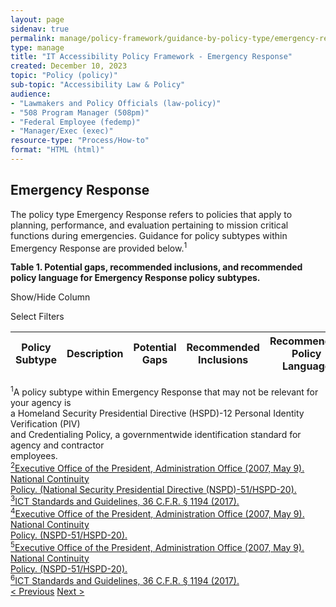 ```yaml
---
layout: page
sidenav: true
permalink: manage/policy-framework/guidance-by-policy-type/emergency-response/
type: manage
title: "IT Accessibility Policy Framework - Emergency Response"
created: December 10, 2023
topic: "Policy (policy)"
sub-topic: "Accessibility Law & Policy"
audience:
- "Lawmakers and Policy Officials (law-policy)"
- "508 Program Manager (508pm)"
- "Federal Employee (fedemp)"
- "Manager/Exec (exec)"
resource-type: "Process/How-to"
format: "HTML (html)"
---
```


<h2 id="standards">
  Emergency Response
</h2>
The policy type Emergency Response refers to policies that apply to planning, performance, and evaluation pertaining to mission critical functions during emergencies. Guidance for policy subtypes within Emergency Response are provided below.<sup>1</sup>

<div class="q-table" id="policytype-table">
  <p class="table-heading" id="emergency-response">
      <b>Table 1. Potential gaps, recommended inclusions, and recommended policy language for Emergency Response policy subtypes.</b>
  </p>
 <div class="dropdowns">
    <div id="column-filter-list" class="dropdown-check-list">
      <span class="dropdown" tabindex="0">Show/Hide Column</span>
      <ul class="items" id="column-filter">
      </ul>
    </div>
    <div id="table-filter-list" class="dropdown-check-list">
      <span class="dropdown" tabindex="0">Select Filters</span>
      <ul class="items" id="picklist-filter">
      </ul>
    </div>
  </div>
  <table class="it-table">
    <thead>
    <tr>
      <th scope="col" id="PS">Policy Subtype</th>
      <th scope="col" id="DES" class="columnD">Description</th>
      <th scope="col" id="PG" class="columnPG">Potential Gaps</th>
      <th scope="col" id="RI" class="columnRI">Recommended Inclusions</th>
      <th scope="col" id="RPL" class="columnRPL">Recommended Policy Language</th>
    </tr>
    </thead>
    <tbody id="table-body">
    </tbody>
  </table>
</div>
<a class="hover-large no-link" ><sup>1</sup>A policy subtype within Emergency Response that may not be relevant for your agency is <br>a Homeland Security Presidential Directive (HSPD)-12 Personal Identity Verification (PIV) <br>and Credentialing Policy, a governmentwide identification standard for agency and contractor <br>employees.
</a>
<br>
<a class="hover-large" href="https://www.govinfo.gov/content/pkg/PPP-2007-book1/pdf/PPP-2007-book1-doc-pg547.pdf"><sup>2</sup>Executive Office of the President, Administration Office (2007, May 9). National Continuity <br>Policy. (National Security Presidential Directive (NSPD)-51/HSPD-20).</a>
<br>
<a class="hover-large" href="https://www.access-board.gov/ict/ict-final-rule.pdf"><sup>3</sup>ICT Standards and Guidelines, 36 C.F.R. § 1194 (2017).</a>
<br>
<a class="hover-large" href="https://www.govinfo.gov/content/pkg/PPP-2007-book1/pdf/PPP-2007-book1-doc-pg547.pdf"><sup>4</sup>Executive Office of the President, Administration Office (2007, May 9). National Continuity <br>Policy. (NSPD-51/HSPD-20).</a>
<br>
<a class="hover-large" href="https://www.govinfo.gov/content/pkg/PPP-2007-book1/pdf/PPP-2007-book1-doc-pg547.pdf"><sup>5</sup>Executive Office of the President, Administration Office (2007, May 9). National Continuity <br>Policy. (NSPD-51/HSPD-20).</a>
<br>
<a class="hover-large" href="https://www.access-board.gov/ict/ict-final-rule.pdf"><sup>6</sup>ICT Standards and Guidelines, 36 C.F.R. § 1194 (2017).</a>
<br>
<div>
<div id="prev-next-section">
    <a class="prev-page" title="Go to previous page" 
      href="{{site.baseurl}}/manage/policy-framework/guidance-by-policy-type/communications/"> < Previous</a>
    <a class="prev-page" title="Go to next page"
      href="{{site.baseurl}}/manage/policy-framework/guidance-by-policy-type/human-resources-management/"> 
      Next >
    </a>
</div>
</div>



